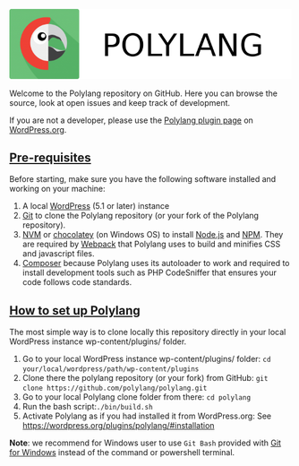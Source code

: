 ![Polylang](assets/polylang-logo.png)

Welcome to the Polylang repository on GitHub. Here you can browse the source, look at open
issues and keep track of development.

If you are not a developer, please use the [Polylang plugin page](https://wordpress.org/plugins/polylang/) on [WordPress.org](https://wordpress.org).

## [Pre-requisites](#pre-requisites)

Before starting, make sure you have the following software installed and working on your machine:

1. A local [WordPress](https://wordpress.org/support/article/how-to-install-wordpress/) (5.1 or later) instance
2. [Git](https://git-scm.com/book/en/v2/Getting-Started-Installing-Git) to clone the Polylang repository (or your fork of the Polylang repository).
3. [NVM](https://github.com/nvm-sh/nvm) or [chocolatey](https://chocolatey.org/install) (on Windows OS) to install [Node.js](https://nodejs.org/en/download/) and [NPM](https://docs.npmjs.com/). They are required by [Webpack](https://webpack.js.org/guides/getting-started/) that Polylang uses to build and minifies CSS and javascript files.
4. [Composer](https://getcomposer.org/doc/00-intro.md) because Polylang uses its autoloader to work and required to install development tools such as PHP CodeSniffer that ensures your code follows code standards.

## [How to set up Polylang](#how-to-setup-polylang)

The most simple way is to clone locally this repository directly in your local WordPress instance wp-content/plugins/ folder.

1. Go to your local WordPress instance wp-content/plugins/ folder: `cd your/local/wordpress/path/wp-content/plugins`
2. Clone there the polylang repository (or your fork) from GitHub: `git clone https://github.com/polylang/polylang.git`
3. Go to your local Polylang clone folder from there: `cd polylang`
4. Run the bash script:`./bin/build.sh`
5. Activate Polylang as if you had installed it from WordPress.org: See https://wordpress.org/plugins/polylang/#installation

**Note**: we recommend for Windows user to use `Git Bash` provided with [Git for Windows](https://git-scm.com/download/win) instead of the command or powershell terminal.
